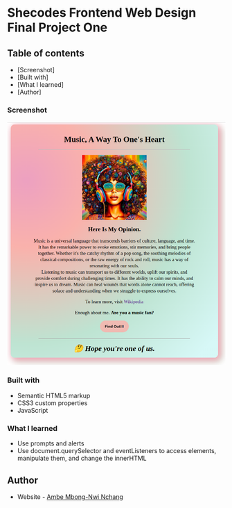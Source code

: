 # Shecodes Frontend Web Design Final Project One

## Table of contents

- [Screenshot]
- [Built with]
- [What I learned]
- [Author]

### Screenshot

![](img/moi.png)

### Built with

- Semantic HTML5 markup
- CSS3 custom properties
- JavaScript

### What I learned

- Use prompts and alerts
- Use document.querySelector and eventListeners to access elements, manipulate them, and change the innerHTML

## Author

- Website - [Ambe Mbong-Nwi Nchang](https://github.com/Ambe-Mbong-Nwi)
